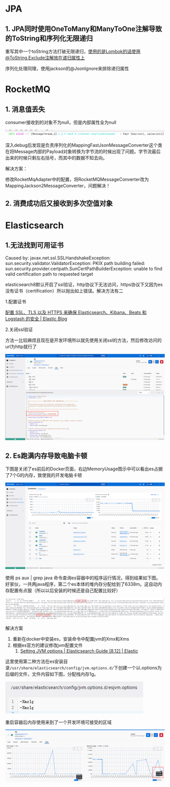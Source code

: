 # JPA

## 1. JPA同时使用OneToMany和ManyToOne注解导致的ToString和序列化无限递归

重写其中一个toString方法打破无限递归，使用的是Lombok的话使用@ToString.Exclude注解放在递归属性上

序列化处理同理，使用jackson的@JsonIgnore来排除递归属性

# RocketMQ

## 1. 消息值丢失

consumer接收到的对象不为null，但是内部属性全为null

![](img/img.png)

深入debug后发现是负责序列化的MappingFastJsonMessageConverter这个类在将Message内部的Payload对象转换为字节流的时候出现了问题。字节流最后出来的时候只剩左右括号，而其中的数据不知去向。

解决方案：

修改RocketMqAdapter中的配置，将RocketMQMessageConverter改为MappingJackson2MessageConverter，问题解决！

## 2. 消费成功后又接收到多次空值对象


# Elasticsearch

## 1.无法找到可用证书

Caused by: javax.net.ssl.SSLHandshakeException: sun.security.validator.ValidatorException: PKIX path building failed: sun.security.provider.certpath.SunCertPathBuilderException: unable to find valid certification path to requested target

elasticsearch8默认开启了ssl验证，http协议下无法访问，https协议下又因为es没有证书（certification）所以抛出如上错误。解决方法有二

1.配置证书

[配置 SSL、TLS 以及 HTTPS 来确保 Elasticsearch、Kibana、Beats 和 Logstash 的安全 | Elastic Blog](https://www.elastic.co/cn/blog/configuring-ssl-tls-and-https-to-secure-elasticsearch-kibana-beats-and-logstash#create-ssl)

2.关闭ssl验证

方法一比较麻烦且现在是开发环境所以就先使用关闭ssl的方法，然后修改访问的url为http就行了

![](img/img_2.png)

## 2. Es跑满内存导致电脑卡顿

下图是关闭了es前后的Docker页面，右边MemoryUsage图示中可以看出es占据了7个G的内存，致使我的开发电脑卡顿

![](img/img_3.png)

使用 ps aux | grep java 命令查询es容器中的程序运行情况，得到结果如下图。好家伙，一共两java程序，第二个es本体的堆内存分配给到了6338m。这自动内存配置有点狠（所以以后安装的时候还是自己配置比较好）

![](img/img_4.png)

解决方案

1. 重新在docker中安装es，安装命令中配置jvm的Xmx和Xms
2. 根据es官方的建议修改jvm配置文件
   1. [Setting JVM options | Elasticsearch Guide [8.12] | Elastic](https://www.elastic.co/guide/en/elasticsearch/reference/8.12/jvm-options.html)

这里使用第二种方法在es安装目录`/usr/share/elasticsearch/config/jvm.options.d/`下创建一个以.options为后缀的文件，文件内容如下图，分配栈内存1g。

![](img/img_6.png)

重启容器后内存使用来到了一个开发环境可接受的区域

![](img/img_5.png)
